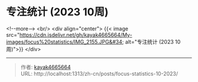# 专注统计 (2023 10周)


&lt;!--more--&gt;
&lt;br/&gt; 
&lt;div align=&#34;center&#34;&gt;
{{&lt; image src=&#34;https://cdn.jsdelivr.net/gh/kayak4665664/My-images/focus%20statistics/IMG_2155.JPG&#34; alt=&#34;专注统计 (2023 10周)&#34;&gt;}}
&lt;/div&gt;


---

> 作者: [kayak4665664](https://github.com/kayak4665664)  
> URL: http://localhost:1313/zh-cn/posts/focus-statistics-10-2023/  

